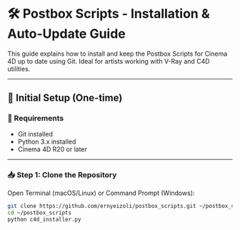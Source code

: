 # 🛠️ Postbox Scripts - Installation & Auto-Update Guide

This guide explains how to install and keep the Postbox Scripts for Cinema 4D up to date using Git. Ideal for artists working with V-Ray and C4D utilities.

---

## 🚀 Initial Setup (One-time)

### 🔧 Requirements
- Git installed
- Python 3.x installed
- Cinema 4D R20 or later

---

### 📥 Step 1: Clone the Repository

Open Terminal (macOS/Linux) or Command Prompt (Windows):

```bash
git clone https://github.com/ernyeizoli/postbox_scripts.git ~/postbox_scripts
cd ~/postbox_scripts
python c4d_installer.py

